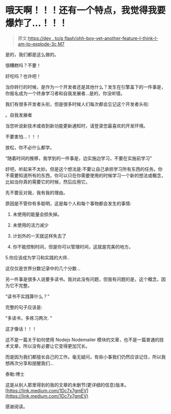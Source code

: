 # 哦天啊！！！还有一个特点，我觉得我要爆炸了...！！！

> 原文:[https://dev . to/p flash/ohh-boy-yet-another-feature-I-think-I-am-to-explode-3c M7](https://dev.to/pflash/ohh-boy-yet-another-feature-i-think-i-am-going-to-explode-3cm7)

是的，我们都是这么做的。

很糟糕吗？不要！

好吃吗？也许吧！

当你转行的时候，是作为一个开发者还是其他什么？发生在引擎盖下的一件事是，你报名成为一个终身学习者和自我发展者...是的，你没听错。

我们有很多开发者头衔，但是很多时候人们每次都会忘记这个开发者头衔:

。自我发展者

当您听说新技术或收到新功能更新通知时，请登录您最喜欢的开发环境。

不要害怕...！！！

放松，你不必什么都学。

“随着时间的推移，我学到的一件事是，边实施边学习，不要在实施前学习”

好吧，听起来不太妙。但是这个想法是:不要让自己承担学习所有东西的任务。你不需要知道所有的东西，你可以只在你需要使用的时候学习一个新的想法或概念，比如当你真的需要它的时候，然后应用它。

先不要反对我，我有我的理由。

原因是不管你有多聪明，这是每个人和每个事物都会发生的事情:

1.  未使用的能量会损失掉。

2.  未使用的活力减少

3.  计划外的一天就这样失去了

4.  你不能控制时间，但是你可以管理时间，这就是完美的地方。

5.你应该成为学习和实践的大师..

这仅仅是世界分数记录中的几个分数...

另一件事是很多人说要多读书。我对此没有问题，但我有问题的是，这个概念，因为它不完整。

“读书不实践算什么？”

完整的句子应该是:

"多读书，多练习两次. "

这才像话！！！

这不是一篇关于如何使用 Nodejs Nodemailer 模块的文章，也不是一篇普通的技术文章，所以没有必要让它变得更加冗长。

而是因为我们都擅长自己的工作。毫无疑问，有些小事我们仍然应该记住，所以我想再次分享和提醒我们…

泰勒:博士

这是从别人那里得到的我的文章的未删节(更详细的信息)版本。
[https://link.medium.com/1Dc7x7gmEV](https://link.medium.com/1Dc7x7gmEV)

感谢阅读。